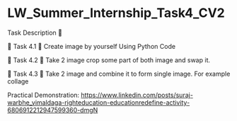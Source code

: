 # LW_Summer_Internship_Task4_CV2

Task Description 📄

🔅 Task 4.1
📌 Create image by yourself Using Python Code 

🔅 Task 4.2
📌 Take 2 image crop some part of both image and swap it. 

🔅 Task 4.3
📌 Take 2 image and combine it to form single image. For example collage 

Practical Demonstration: https://www.linkedin.com/posts/suraj-warbhe_vimaldaga-righteducation-educationredefine-activity-6806912212947599360-dmgN

